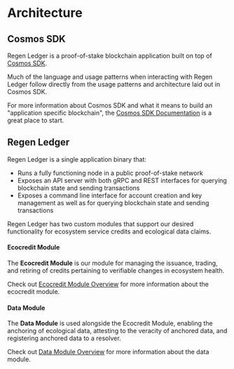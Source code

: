 # Architecture

## Cosmos SDK

Regen Ledger is a proof-of-stake blockchain application built on top of [Cosmos SDK](https://github.com/cosmos/cosmos-sdk).

Much of the language and usage patterns when interacting with Regen Ledger follow directly from the usage patterns and architecture laid out in Cosmos SDK.

For more information about Cosmos SDK and what it means to build an "application specific blockchain", the [Cosmos SDK Documentation](https://docs.cosmos.network/main/learn/intro/why-app-specific) is a great place to start.

## Regen Ledger

Regen Ledger is a single application binary that:
- Runs a fully functioning node in a public proof-of-stake network
- Exposes an API server with both gRPC and REST interfaces for querying blockchain state and sending transactions
- Exposes a command line interface for account creation and key management as well as for querying blockchain state and sending transactions

Regen Ledger has two custom modules that support our desired functionality for ecosystem service credits and ecological data claims.

#### Ecocredit Module

The **Ecocredit Module** is our module for managing the issuance, trading, and retiring of credits pertaining to verifiable changes in ecosystem health.

Check out [Ecocredit Module Overview](../modules/ecocredit/README.md) for more information about the ecocredit module.

#### Data Module

The **Data Module** is used alongside the Ecocredit Module, enabling the anchoring of ecological data, attesting to the veracity of anchored data, and registering anchored data to a resolver.

Check out [Data Module Overview](../modules/data/README.md) for more information about the data module.
